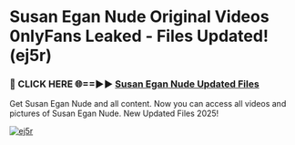 # Susan Egan Nude Original Videos 0nlyFans Leaked - Files Updated! (ej5r)

<h3>🔴 CLICK HERE 🌐==►► <a href="https://tinyurl.com/4mcuefdz" rel="nofollow">Susan Egan Nude Updated Files</a></h3>

Get Susan Egan Nude and all content. Now you can access all videos and pictures of Susan Egan Nude. New Updated Files 2025!

[![ej5r](https://i.imgur.com/StAQSOY.gif)](https://tinyurl.com/4mcuefdz)
